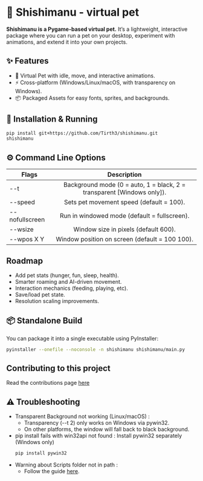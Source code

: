# 🐾 Shishimanu - virtual pet
**Shishimanu is a Pygame-based virtual pet.**
It’s a lightweight, interactive package where you can run a pet on your desktop, experiment with animations, and extend it into your own projects.

## ✨ Features
- 🐾 Virtual Pet with idle, move, and interactive animations.
- ⚡ Cross-platform (Windows/Linux/macOS, with transparency on Windows).
- 📦 Packaged Assets for easy fonts, sprites, and backgrounds.

## 🚀 Installation & Running
```bash
pip install git+https://github.com/Tirth3/shishimanu.git
shishimanu
```

## ⚙️ Command Line Options
| Flags | Description|
| ------------- |:-------------:|
| --t   | Background mode (0 = auto, 1 = black, 2 = transparent [Windows only]). |
| --speed | Sets pet movement speed (default = 100). |
| --nofullscreen | Run in windowed mode (default = fullscreen). |
| --wsize | Window size in pixels (default 600). |
| --wpos X Y | Window position on screen (default = 100 100). |

## Roadmap
- Add pet stats (hunger, fun, sleep, health).
- Smarter roaming and AI-driven movement.
- Interaction mechanics (feeding, playing, etc).
- Save/load pet state.
- Resolution scaling improvements.

## 📦 Standalone Build
You can package it into a single executable using PyInstaller:
```bash
pyinstaller --onefile --noconsole -n shishimanu shishimanu/main.py
```

## Contributing to this project
Read the contributions page [here](contributions.md)

## ⚠️ Troubleshooting
* Transparent Background not working (Linux/macOS) :
  * Transparency (--t 2) only works on Windows via pywin32.
  * On other platforms, the window will fall back to black background.
* pip install fails with win32api not found :
    Install pywin32 separately (Windows only)
  ```bash
  pip install pywin32
  ```
* Warning about Scripts folder not in path :
  * Follow the guide [here](https://github.com/Tirth3/Shishimanu/blob/main/pathupdate.md).
